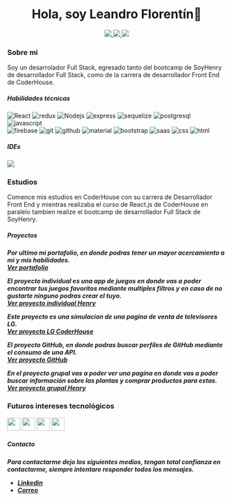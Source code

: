 <div id="header" align="center">
    <h1>Hola, soy Leandro Florentín👋</h1>
</div>
<p align="center">
<a href="https://www.linkedin.com/in/leandro-florentin/"><img src="https://img.shields.io/badge/LinkedIn-0077B5?style=for-the-badge&logo=linkedin&logoColor=white"/> </a>
<a href="https://www.codewars.com/users/LeandroFlorent%C3%ADn"><img src="https://img.shields.io/badge/-CodeWars-121216?style=for-the-badge&logo=CodeWars&logoColor=red"/> </a>
<a href="mailto:leandro.florentin@hotmail.com"><img src="https://img.shields.io/badge/Gmail-D14836?style=for-the-badge&logo=gmail&logoColor=white"/> </a>
</p>
<div>
    <h3>Sobre mi</h3>
        <p>Soy un desarrolador Full Stack, egresado tanto del bootcamp de SoyHenry de desarrollador Full Stack, como de la carrera de desarrollador Front End de CoderHouse.</p>
</div>
    <h5>Habilidades técnicas</h5>
    <div>
        <img src='https://img.shields.io/badge/-React-45b8d8?style=flat-square&logo=react&logoColor=white' alt='React'/>
        <img alt="redux" src="https://img.shields.io/badge/-Redux-764ABC?style=flat-square&logo=redux&logoColor=white" />
        <img alt="Nodejs" src="https://img.shields.io/badge/-Nodejs-43853d?style=flat-square&logo=Node.js&logoColor=white" />
        <img alt="express" src="https://img.shields.io/badge/-Express-000000?style=flat-square&logo=express&logoColor=white" />
        <img alt="sequelize" src="https://img.shields.io/badge/-Sequelize-039be5?style=flat-square&logo=sequelize&logoColor=0a497b" />
        <img alt="postgresql" src="https://img.shields.io/badge/-PostgreSQL-039be5?style=flat-square&logo=postgresql&logoColor=0a497b" />
        <img alt="javascript" src="https://img.shields.io/badge/-Javascript-yellow?style=flat-square&logo=javascript&logoColor=white" />     
    </div>
    <div>
        <img alt="firebase" src="https://img.shields.io/badge/-Firebase-yellow?style=flat-square&logo=firebase&logoColor=white" />
        <img alt="git" src="https://img.shields.io/badge/-Git-orange?style=flat-square&logo=git&logoColor=white" />
        <img alt="github" src="https://img.shields.io/badge/-GitHub-black?style=flat-square&logo=github&logoColor=white" />
        <img alt="material" src="https://img.shields.io/badge/-MaterialUI-blue?style=flat-square&logo=material&logoColor=white" />
        <img alt="bootstrap" src="https://img.shields.io/badge/-Bootstrap-4c2882?style=flat-square&logo=bootstrap&logoColor=white" />
        <img alt="saas" src="https://img.shields.io/badge/-Sass-pink?style=flat-square&logo=sass&logoColor=white" />
        <img alt="css" src="https://img.shields.io/badge/-CSS3-blue?style=flat-square&logo=css3&logoColor=white" />
        <img alt="html" src="https://img.shields.io/badge/-HTML5-red?style=flat-square&logo=html5&logoColor=white" />    
    </div>
<h5>IDEs<h5>
<img src="https://img.shields.io/badge/-Visual%20Studio%20Code-blue?style=flat-square&logo=visualstudiocode&logoColor=white"/>
    
<h3>Estudios</h3>
    <p>Comence mis estudios en CoderHouse con su carrera de Desarrollador Front End y mientras realizaba el curso de React.js de CoderHouse en paralelo tambien realize el bootcamp de desarrollador Full Stack de SoyHenry.</p>

<h5>Proyectos<h5>
    
   <label>Por ultimo mi portafolio, en donde podras tener un mayor acercamiento a mi y mis habilidades.</label></br>
   <a href="https://portafolio-leandro-florentin.vercel.app/" target='_blank'>Ver portafolio</a></br>
    <div height=20></div>
    
   <label>El proyecto individual es una app de juegos en donde vas a poder encontrar tus juegos favoritos mediante multiples filtros y en caso de no gustarte ninguno   podras crear el tuyo.</label></br>
   <a href="https://frontjuegos.vercel.app/" target='_blank'>Ver proyecto individual Henry</a></br>
   
   <label>Este proyecto es una simulacion de una pagina de venta de televisores LG.</label></br>
   <a href="https://proyecto-lg-ce75.vercel.app/" target='_blank'>Ver proyecto LG CoderHouse</a></br>
   
   <label>El proyecto GitHub, en donde podras buscar perfiles de GitHub mediante el consumo de una API.</label></br>
   <a href="https://github-proyect-ten.vercel.app/" target='_blank'>Ver proyecto GitHub</a></br>
   
   <label>En el proyecto grupal vas a poder ver una pagina en donde vas a poder buscar información sobre las plantas y comprar productos para estas.</label></br>
    <a href="https://plantango.vercel.app/" target='_blank'>Ver proyecto grupal Henry</a></br>


<h3>Futuros intereses tecnológicos</h3>
<div>
    <img src="https://img.icons8.com/color/512/nestjs.png" width="30px" height="30px"/>
    <img src="https://cdn.icon-icons.com/icons2/2107/PNG/128/file_type_angular_icon_130754.png" width="30px" height="30px"/>
    <img src="https://cdn.icon-icons.com/icons2/2107/PNG/128/file_type_vue_icon_130078.png" width="30px" height="30px"/>
    <img src="https://cdn.icon-icons.com/icons2/2415/PNG/128/mongodb_original_wordmark_logo_icon_146425.png" width="30px" height="30px"/>
</div>

<h5>Contacto<h5>
<p>Para contactarme dejo los siguientes medios, tengan total confianza en contactarme, siempre intentare responder todos los mensajes.</p>

    
<ul>
   <li><a href="https://www.linkedin.com/in/leandro-florentin/">Linkedin</a></li>
   <li><a href="mailto:leandro.florentin@hotmail.com">Correo</a></li>
</ul>
